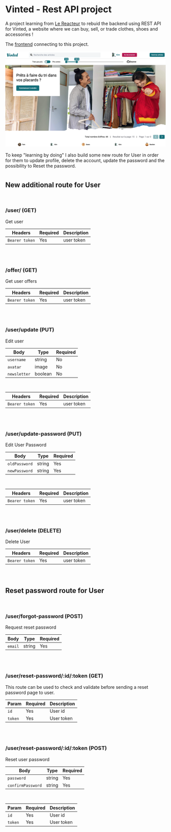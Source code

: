 # Vinted - Rest API project

A project learning from [Le Reacteur](https://github.com/lereacteur) to rebuid the backend using REST API for Vinted, a website where we can buy, sell, or trade clothes, shoes and accessories !

The [frontend](https://github.com/ShueiYang/vinted-project) connecting to this project.

![Alt text](https://github.com/ShueiYang/vinted-project/blob/main/public/images/Screenshot.png)


To keep "learning by doing" I also build some new route for User in order for them to update profile, delete the account, update the password and the possibility to Reset the password.

#
## New additional route for User
<br>

### /user/ (GET)

Get user

| Headers        | Required | Description |
| -------------- | -------- | ----------- |
| `Bearer token` | Yes      | user token  |

<br>
<br>

### /offer/ (GET)

Get user offers

| Headers        | Required | Description |
| -------------- | -------- | ----------- |
| `Bearer token` | Yes      | user token  |

<br>
<br>

### /user/update (PUT)

Edit user

| Body        | Type    | Required |
| ----------  | ------  | -------- |
| `username`  | string  | No       |
| `avatar`    | image   | No       |
| `newsletter`| boolean | No       |

<br>

| Headers        | Required | Description |
| -------------- | -------- | ----------- |
| `Bearer token` | Yes      | user token  |

<br>
<br>

### /user/update-password (PUT)

Edit User Password

| Body          | Type   | Required |
| ----------    | ------ | -------- |
| `oldPassword` | string | Yes      |
| `newPassword` | string | Yes      |

<br>

| Headers        | Required | Description |
| -------------- | -------- | ----------- |
| `Bearer token` | Yes      | user token  |

<br>
<br>

### /user/delete (DELETE)

Delete User

| Headers        | Required | Description |
| -------------- | -------- | ----------- |
| `Bearer token` | Yes      | user token  |

<br>

#
## Reset password route for User
<br>

### /user/forgot-password (POST)

Request reset password

| Body    | Type   | Required |
| ------- | ------ | -------- |
| `email` | string | Yes      |

<br>
<br>

### /user/reset-password/:id/:token (GET)

This route can be used to check and validate before sending a reset password page to user.


| Param  | Required | Description |
| -----  | -------- | ----------- |
| `id`   | Yes      | User id     |
|`token` | Yes      | User token  |

<br>
<br>

### /user/reset-password/:id/:token (POST)
Reset user password

| Body             | Type   | Required |
| ---------------- | ------ | -------- |
| `password`       | string | Yes      |
| `confirmPassword`| string | Yes      |

<br>

| Param  | Required | Description |
| -----  | -------- | ----------- |
| `id`   | Yes      | User id     |
|`token` | Yes      | User token  |
